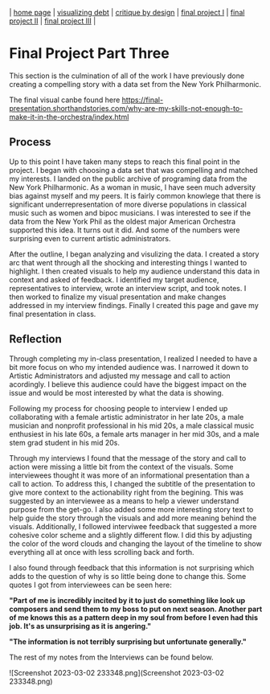 | [home page](https://obrowdy.github.io/portfolio/) | [visualizing debt](visualizing-government-debt) | [critique by design](critique-by-design) | [final project I](final-project-part-one) | [final project II](final-project-part-two) | [final project III](final-project-part-three) |

# Final Project Part Three
This section is the culmination of all of the work I have previously done creating a compelling story with a data set from the New York Philharmonic. 

The final visual canbe found here https://final-presentation.shorthandstories.com/why-are-my-skills-not-enough-to-make-it-in-the-orchestra/index.html

## Process
Up to this point I have taken many steps to reach this final point in the project. I began with choosing a data set that was compelling and matched my interests. I landed on the public archive of programing data from the New York Philharmonic. As a woman in music, I have seen much adversity bias against myself and my peers. It is fairly common knowlege that there is significant underrepresentation of more diverse populations in classical music such as women and bipoc musicians. I was interested to see if the data from the New York Phil as the oldest major American Orchestra supported this idea. It turns out it did. And some of the numbers were surprising even to current artistic administrators. 

After the outline, I began analyzing and visulizing the data. I created a story arc that went through all the shocking and interesting things I wanted to highlight. I then created visuals to help my audience understand this data in context and asked of feedback. I identified my target audience, representatives to interview, wrote an interview script, and took notes. I then worked to finalize my visual presentation and make changes addressed in my interview findings. Finally I created this page and gave my final presentation in class. 

## Reflection 
Through completing my in-class presentation, I realized I needed to have a bit more focus on who my intended audience was. I narrowed it down to Artistic Administrators and adjusted my message and call to action acordingly. I believe this audience could have the biggest impact on the issue and would be most interested by what the data is showing. 

Following my process for choosing people to interview I ended up collaborating with a female artistic administrator in her late 20s, a  male musician and nonprofit professional in his mid 20s, a male classical music enthusiest in his late 60s, a female arts manager in her mid 30s, and a male stem grad student in his mid 20s. 

Through my interviews I found that the message of the story and call to action were missing a little bit from the context of the visuals. Some interviewees thought it was more of an informational presentation than a call to action. To address this, I changed the subtitle of the presentation to give more context to the actionability right from the begining. This was suggested by an interviewee as a means to help a viewer understand purpose from the get-go. I also added some more interesting story text to help guide the story through the visuals and add more meaning behind the visuals. Additionally, I followed interviwee feedback that suggested a more cohesive color scheme and a slightly different flow. I did this by adjusting the color of the word clouds and changing the layout of the timeline to show everything all at once with less scrolling back and forth. 

I also found through feedback that this information is not surprising which adds to the question of why is so little being done to change this. Some quotes I got from interviewees can be seen here:

**"Part of me is incredibly incited by it to just do something like look up composers and send them to my boss to put on next season. Another part of me knows this as a pattern deep in my soul from before I even had this job. It's as unsurprising as it is angering."**

**"The information is not terribly surprising but unfortunate generally."**

The rest of my notes from the Interviews can be found below. 

![Screenshot 2023-03-02 233348.png](Screenshot 2023-03-02 233348.png)


